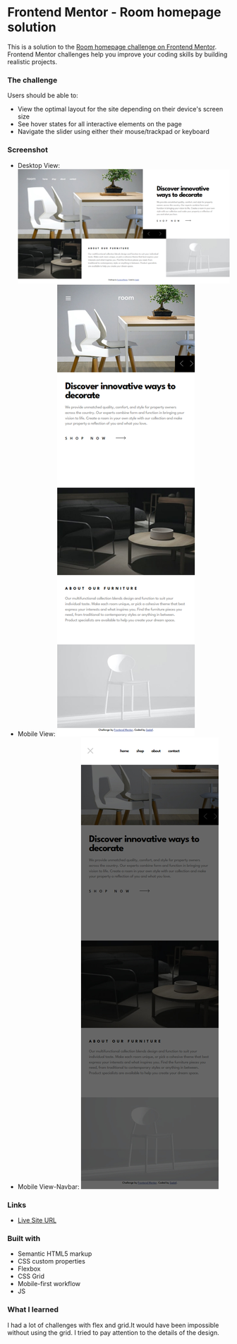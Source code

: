 # Frontend Mentor - Room homepage solution

This is a solution to the [Room homepage challenge on Frontend Mentor](https://www.frontendmentor.io/challenges/room-homepage-BtdBY_ENq). Frontend Mentor challenges help you improve your coding skills by building realistic projects. 

### The challenge

Users should be able to:

- View the optimal layout for the site depending on their device's screen size
- See hover states for all interactive elements on the page
- Navigate the slider using either their mouse/trackpad or keyboard

### Screenshot
- Desktop View:
![Desktop View](./assets/desktopView.jpg)
- Mobile View:
![Mobile View](./assets/mobileView.jpg)
- Mobile View-Navbar:
![Mobile View- Navbar](./assets/mobileView-Navbar.jpg)


### Links

-  [Live Site URL](https://sadafes.github.io/Room-homepage/)


### Built with

- Semantic HTML5 markup
- CSS custom properties
- Flexbox
- CSS Grid
- Mobile-first workflow
- JS 

### What I learned

I had a lot of challenges with flex and grid.It would have been impossible without using the grid. I tried to pay attention to the details of the design.
